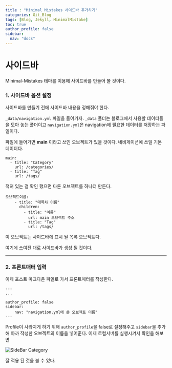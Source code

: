 ```yaml
---
title : "Minimal Mistakes 사이드바 추가하기"
categories: Git_Blog
tags: [Blog, Jekyll, MinimalMistake]
toc: true
author_profile: false
sidebar:
  nav: "docs"
---
```


# 사이드바

Minimal-Mistakes 테마를 이용해 사이드바를 만들어 볼 것이다.

### 1. 사이드바 옵션 설정

사이드바를 만들기 전에 사이드바 내용을 정해줘야 한다.

`_data/navigation.yml` 파일을 들어가자. `_data` 폴더는 블로그에서 사용할 데이터들을 모아 놓는 폴더이고 `navigation.yml`은 navigation에 필요한 데이터를 저장하는 파일이다. 

파일에 들어가면 **main** 이라고 쓰인 오브젝트가 있을 것이다. 네비게이션에 쓰일 기본 데이터다.

```
main:
  - title: "Category"
    url: /categories/
  - title: "Tag"
    url: /tags/
```
적혀 있는 걸 확인 했으면 다른 오브젝트를 하나더 만든다.

```
오브젝트이름:
    - title: "대목차 이름"
      children:
        - title: "이름"
          url: main 오브젝트 주소
        - title: "Tag"
          url: /tags/
```
이 오브젝트는 사이드바에 표시 될 목록 오브젝트다.

여기에 쓰여진 대로 사이드바가 생성 될 것이다.



---



### 2. 프론트매터 입력

이제 포스트 마크다운 파일로 가서 프론트매터를 작성한다. 
```
---
...

author_profile: false
sidebar:
	nav: "navigation.yml에 쓴 오브젝트 이름"
---
```
Profile이 사라지게 하기 위해 `author_profile`을 false로 설정해주고 `sidebar`을 추가해 아까 작성한 오브젝트의 이름을 넣어준다. 이제 로컬서버를 실행시켜서 확인을 해보면



![SideBar Category](https://github.com/mohitto55/mohitto55.github.io/assets/154340583/525e23a5-d127-4e75-aed2-f288870a0cda)

잘 적용 된 것을 볼 수 있다.
